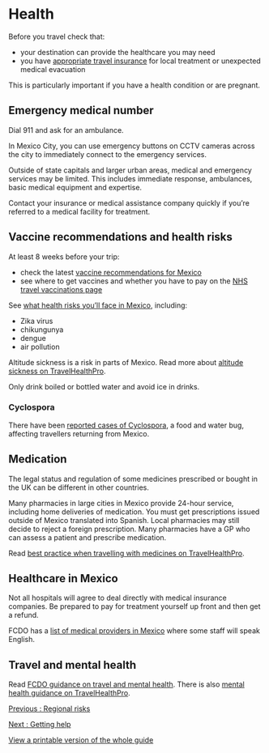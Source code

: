 # Health

Before you travel check that:

* your destination can provide the healthcare you may need
* you have [appropriate travel insurance](https://www.gov.uk/guidance/foreign-travel-insurance) for local treatment or unexpected medical evacuation

This is particularly important if you have a health condition or are pregnant.

## Emergency medical number

Dial 911 and ask for an ambulance.

In Mexico City, you can use emergency buttons on CCTV cameras across the city to immediately connect to the emergency services.

Outside of state capitals and larger urban areas, medical and emergency services may be limited. This includes immediate response, ambulances, basic medical equipment and expertise.

Contact your insurance or medical assistance company quickly if you’re referred to a medical facility for treatment.

## Vaccine recommendations and health risks

At least 8 weeks before your trip:

* check the latest [vaccine recommendations for Mexico](https://travelhealthpro.org.uk/country/147/mexico#Vaccine_Recommendations)
* see where to get vaccines and whether you have to pay on the [NHS travel vaccinations page](https://www.nhs.uk/conditions/travel-vaccinations/)

See [what health risks you’ll face in Mexico](https://travelhealthpro.org.uk/country/147/mexico#General_Information), including:

* Zika virus
* chikungunya
* dengue
* air pollution

Altitude sickness is a risk in parts of Mexico. Read more about [altitude sickness on TravelHealthPro](https://travelhealthpro.org.uk/factsheet/26/altitude-illness).

Only drink boiled or bottled water and avoid ice in drinks.

### Cyclospora

There have been [reported cases of Cyclospora](https://travelhealthpro.org.uk/news/707/cyclospora-and-summer-travel), a food and water bug, affecting travellers returning from Mexico.

## Medication

The legal status and regulation of some medicines prescribed or bought in the UK can be different in other countries.

Many pharmacies in large cities in Mexico provide 24-hour service, including home deliveries of medication. You must get prescriptions issued outside of Mexico translated into Spanish. Local pharmacies may still decide to reject a foreign prescription. Many pharmacies have a GP who can assess a patient and prescribe medication.

Read [best practice when travelling with medicines on TravelHealthPro](https://travelhealthpro.org.uk/factsheet/43/medicines-abroad).

## Healthcare in Mexico

Not all hospitals will agree to deal directly with medical insurance companies. Be prepared to pay for treatment yourself up front and then get a refund.

FCDO has a [list of medical providers in Mexico](https://www.gov.uk/government/publications/list-of-medical-facilities-in-mexico/mexico-list-of-medical-facilities-2021) where some staff will speak English.

## Travel and mental health

Read [FCDO guidance on travel and mental health](https://www.gov.uk/guidance/foreign-travel-advice-for-people-with-mental-health-issues). There is also [mental health guidance on TravelHealthPro](https://travelhealthpro.org.uk/factsheet/85/travelling-with-mental-health-conditions).

[Previous
:
Regional risks](/foreign-travel-advice/mexico/regional-risks)

[Next
:
Getting help](/foreign-travel-advice/mexico/getting-help)

[View a printable version of the whole guide](/foreign-travel-advice/mexico/print)